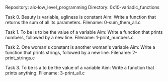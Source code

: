 Repository: alx-low_level_programming
Directory: 0x10-variadic_functions



Task 0. Beauty is variable, ugliness is constant
Aim: Write a function that returns the sum of all its parameters.
Filename: 0-sum_them_all.c




Task 1. To be is to be the value of a variable
Aim: Write a function that prints numbers, followed by a new line.
Filename: 1-print_numbers.c




Task 2. One woman's constant is another woman's variable
Aim: Write a function that prints strings, followed by a new line.
Filename: 2-print_strings.c




Task 3. To be is a to be the value of a variable
Aim: Write a function that prints anything.
Filename: 3-print_all.c

